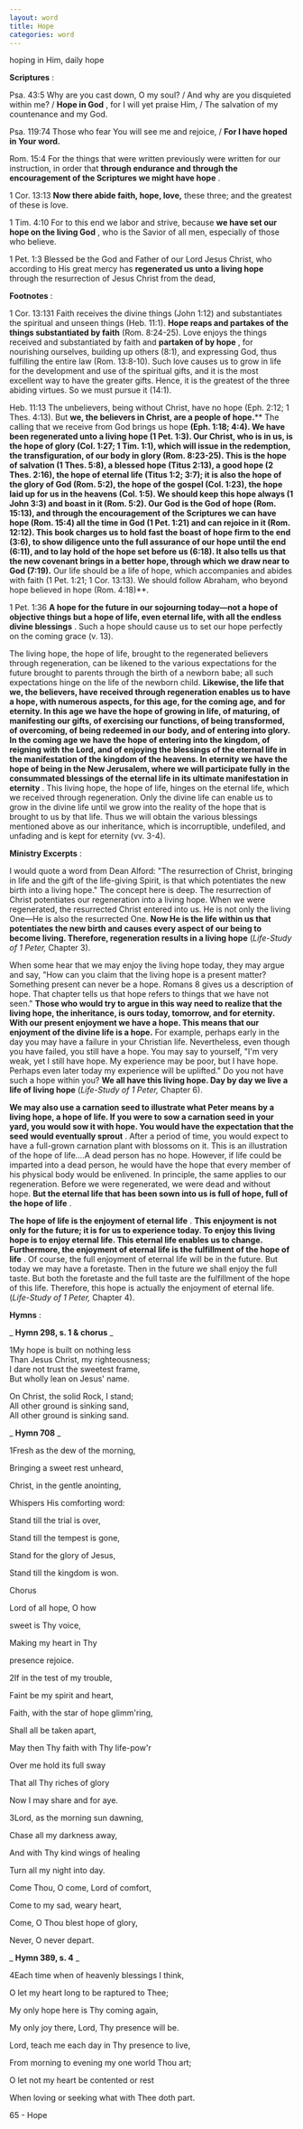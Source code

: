 ```yaml
---
layout: word
title: Hope
categories: word
---
```


hoping in Him, daily hope

**Scriptures** :

Psa. 43:5 Why are you cast down, O my soul? / And why are you disquieted within me? / **Hope in God** , for I will yet praise Him, / The salvation of my countenance and my God.

Psa. 119:74 Those who fear You will see me and rejoice, / **For I have hoped in Your word.**

Rom. 15:4 For the things that were written previously were written for our instruction, in order that **through endurance and through the encouragement of the Scriptures we might have hope** .

1 Cor. 13:13 **Now there abide faith, hope, love,** these three; and the greatest of these is love.

1 Tim. 4:10 For to this end we labor and strive, because **we have set our hope on the living God** , who is the Savior of all men, especially of those who believe.

1 Pet. 1:3 Blessed be the God and Father of our Lord Jesus Christ, who according to His great mercy has **regenerated us unto a living hope** through the resurrection of Jesus Christ from the dead,

**Footnotes** :

1 Cor. 13:131 Faith receives the divine things (John 1:12) and substantiates the spiritual and unseen things (Heb. 11:1). **Hope reaps and partakes of the things substantiated by faith** (Rom. 8:24-25). Love enjoys the things received and substantiated by faith and **partaken of by hope** , for nourishing ourselves, building up others (8:1), and expressing God, thus fulfilling the entire law (Rom. 13:8-10). Such love causes us to grow in life for the development and use of the spiritual gifts, and it is the most excellent way to have the greater gifts. Hence, it is the greatest of the three abiding virtues. So we must pursue it (14:1).

Heb. 11:13 The unbelievers, being without Christ, have no hope (Eph. 2:12; 1 Thes. 4:13). But **we, the believers in Christ, are a people of hope.**** The calling that we receive from God brings us hope **(Eph. 1:18; 4:4). We have been regenerated unto a living hope (1 Pet. 1:3). Our Christ, who is in us, is the hope of glory (Col. 1:27; 1 Tim. 1:1), which will issue in the redemption, the transfiguration, of our body in glory (Rom. 8:23-25). This is the hope of salvation (1 Thes. 5:8), a blessed hope (Titus 2:13), a good hope (2 Thes. 2:16), the hope of eternal life (Titus 1:2; 3:7); it is also the hope of the glory of God (Rom. 5:2), the hope of the gospel (Col. 1:23), the hope laid up for us in the heavens (Col. 1:5). We should keep this hope always (1 John 3:3) and boast in it (Rom. 5:2). Our God is the God of hope (Rom. 15:13), and through the encouragement of the Scriptures we can have hope (Rom. 15:4) all the time in God (1 Pet. 1:21) and can rejoice in it (Rom. 12:12). This book charges us to hold fast the boast of hope firm to the end (3:6), to show diligence unto the full assurance of our hope until the end (6:11), and to lay hold of the hope set before us (6:18). It also tells us that the new covenant brings in a better hope, through which we draw near to God (7:19).** Our life should be a life of hope, which accompanies and abides with faith (1 Pet. 1:21; 1 Cor. 13:13). We should follow Abraham, who beyond hope believed in hope (Rom. 4:18)**.

1 Pet. 1:36 **A hope for the future in our sojourning today—not a hope of objective things but a hope of life, even eternal life, with all the endless divine blessings** . Such a hope should cause us to set our hope perfectly on the coming grace (v. 13).

The living hope, the hope of life, brought to the regenerated believers through regeneration, can be likened to the various expectations for the future brought to parents through the birth of a newborn babe; all such expectations hinge on the life of the newborn child. **Likewise, the life that we, the believers, have received through regeneration enables us to have a hope, with numerous aspects, for this age, for the coming age, and for eternity. In this age we have the hope of growing in life, of maturing, of manifesting our gifts, of exercising our functions, of being transformed, of overcoming, of being redeemed in our body, and of entering into glory. In the coming age we have the hope of entering into the kingdom, of reigning with the Lord, and of enjoying the blessings of the eternal life in the manifestation of the kingdom of the heavens. In eternity we have the hope of being in the New Jerusalem, where we will participate fully in the consummated blessings of the eternal life in its ultimate manifestation in eternity** . This living hope, the hope of life, hinges on the eternal life, which we received through regeneration. Only the divine life can enable us to grow in the divine life until we grow into the reality of the hope that is brought to us by that life. Thus we will obtain the various blessings mentioned above as our inheritance, which is incorruptible, undefiled, and unfading and is kept for eternity (vv. 3-4).

**Ministry Excerpts** :

I would quote a word from Dean Alford: "The resurrection of Christ, bringing in life and the gift of the life-giving Spirit, is that which potentiates the new birth into a living hope." The concept here is deep. The resurrection of Christ potentiates our regeneration into a living hope. When we were regenerated, the resurrected Christ entered into us. He is not only the living One—He is also the resurrected One. **Now He is the life within us that potentiates the new birth and causes every aspect of our being to become living. Therefore, regeneration results in a living hope** (_Life-Study of 1 Peter,_ Chapter 3).

When some hear that we may enjoy the living hope today, they may argue and say, "How can you claim that the living hope is a present matter? Something present can never be a hope. Romans 8 gives us a description of hope. That chapter tells us that hope refers to things that we have not seen." **Those who would try to argue in this way need to realize that the living hope, the inheritance, is ours today, tomorrow, and for eternity. With our present enjoyment we have a hope. This means that our enjoyment of the divine life is a hope.** For example, perhaps early in the day you may have a failure in your Christian life. Nevertheless, even though you have failed, you still have a hope. You may say to yourself, "I'm very weak, yet I still have hope. My experience may be poor, but I have hope. Perhaps even later today my experience will be uplifted." Do you not have such a hope within you? **We all have this living hope. Day by day we live a life of living hope** (_Life-Study of 1 Peter,_ Chapter 6).

**We may also use a carnation seed to illustrate what Peter means by a living hope, a hope of life. If you were to sow a carnation seed in your yard, you would sow it with hope. You would have the expectation that the seed would eventually sprout** . After a period of time, you would expect to have a full-grown carnation plant with blossoms on it. This is an illustration of the hope of life….A dead person has no hope. However, if life could be imparted into a dead person, he would have the hope that every member of his physical body would be enlivened. In principle, the same applies to our regeneration. Before we were regenerated, we were dead and without hope. **But the eternal life that has been sown into us is full of hope, full of the hope of life** .

**The hope of life is the enjoyment of eternal life** . **This enjoyment is not only for the future; it is for us to experience today. To enjoy this living hope is to enjoy eternal life. This eternal life enables us to change. Furthermore, the enjoyment of eternal life is the fulfillment of the hope of life** . Of course, the full enjoyment of eternal life will be in the future. But today we may have a foretaste. Then in the future we shall enjoy the full taste. But both the foretaste and the full taste are the fulfillment of the hope of this life. Therefore, this hope is actually the enjoyment of eternal life. (_Life-Study of 1 Peter,_ Chapter 4).

**Hymns** :

_ **Hymn 298, s. 1 & chorus** _

1My hope is built on nothing less  
Than Jesus Christ, my righteousness;  
I dare not trust the sweetest frame,  
But wholly lean on Jesus' name.

On Christ, the solid Rock, I stand;  
All other ground is sinking sand,  
All other ground is sinking sand.

_ **Hymn 708** _

1Fresh as the dew of the morning,

Bringing a sweet rest unheard,

Christ, in the gentle anointing,

Whispers His comforting word:

Stand till the trial is over,

Stand till the tempest is gone,

Stand for the glory of Jesus,

Stand till the kingdom is won.

Chorus

Lord of all hope, O how

sweet is Thy voice,

Making my heart in Thy

presence rejoice.

2If in the test of my trouble,

Faint be my spirit and heart,

Faith, with the star of hope glimm'ring,

Shall all be taken apart,

May then Thy faith with Thy life-pow'r

Over me hold its full sway

That all Thy riches of glory

Now I may share and for aye.

3Lord, as the morning sun dawning,

Chase all my darkness away,

And with Thy kind wings of healing

Turn all my night into day.

Come Thou, O come, Lord of comfort,

Come to my sad, weary heart,

Come, O Thou blest hope of glory,

Never, O never depart.

_ **Hymn 389, s. 4** _

4Each time when of heavenly blessings I think,

O let my heart long to be raptured to Thee;

My only hope here is Thy coming again,

My only joy there, Lord, Thy presence will be.

Lord, teach me each day in Thy presence to live,

From morning to evening my one world Thou art;

O let not my heart be contented or rest

When loving or seeking what with Thee doth part.

65 - Hope
